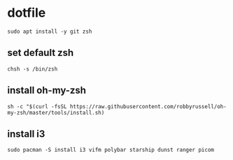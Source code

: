 # dotfile

```
sudo apt install -y git zsh
```

## set default zsh
```
chsh -s /bin/zsh
```
## install oh-my-zsh
```
sh -c "$(curl -fsSL https://raw.githubusercontent.com/robbyrussell/oh-my-zsh/master/tools/install.sh)
```

## install i3
```
sudo pacman -S install i3 vifm polybar starship dunst ranger picom 
```
